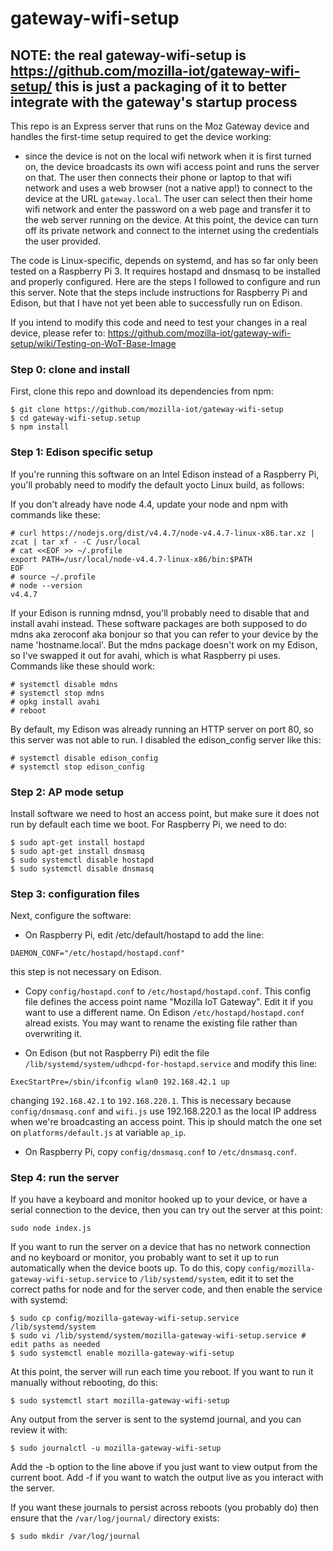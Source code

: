 # gateway-wifi-setup

## NOTE: the real gateway-wifi-setup is https://github.com/mozilla-iot/gateway-wifi-setup/ this is just a packaging of it to better integrate with the gateway's startup process

This repo is an Express server that runs on the Moz Gateway device and
handles the first-time setup required to get the device working:

- since the device is not on the local wifi network when it is first
  turned on, the device broadcasts its own wifi access point and runs
  the server on that. The user then connects their phone or laptop to
  that wifi network and uses a web browser (not a native app!) to
  connect to the device at the URL `gateway.local`. The user can select
  then their home wifi network and enter the password on a web page
  and transfer it to the web server running on the device. At this
  point, the device can turn off its private network and connect to
  the internet using the credentials the user provided.

The code is Linux-specific, depends on systemd, and has so far only
been tested on a Raspberry Pi 3. It requires hostapd and dnsmasq to be
installed and properly configured. Here are the steps I followed to
configure and run this server. Note that the steps include
instructions for Raspberry Pi and Edison, but that I have not yet been
able to successfully run on Edison.

If you intend to modify this code and need to test your changes in a real device, please refer
to: https://github.com/mozilla-iot/gateway-wifi-setup/wiki/Testing-on-WoT-Base-Image

### Step 0: clone and install

First, clone this repo and download its dependencies from npm:

```
$ git clone https://github.com/mozilla-iot/gateway-wifi-setup
$ cd gateway-wifi-setup.setup
$ npm install
```

### Step 1: Edison specific setup

If you're running this software on an Intel Edison instead of a
Raspberry Pi, you'll probably need to modify the default yocto Linux
build, as follows:

If you don't already have node 4.4, update your node and npm with
commands like these:

```
# curl https://nodejs.org/dist/v4.4.7/node-v4.4.7-linux-x86.tar.xz | zcat | tar xf - -C /usr/local
# cat <<EOF >> ~/.profile
export PATH=/usr/local/node-v4.4.7-linux-x86/bin:$PATH
EOF
# source ~/.profile
# node --version
v4.4.7
```

If your Edison is running mdnsd, you'll probably need to disable that
and install avahi instead. These software packages are both supposed
to do mdns aka zeroconf aka bonjour so that you can refer to your
device by the name 'hostname.local'. But the mdns package doesn't work
on my Edison, so I've swapped it out for avahi, which is what
Raspberry pi uses. Commands like these should work:

```
# systemctl disable mdns
# systemctl stop mdns
# opkg install avahi
# reboot
```

By default, my Edison was already running an HTTP server on port 80,
so this server was not able to run. I disabled the
edison_config server like this:

```
# systemctl disable edison_config
# systemctl stop edison_config
```

### Step 2: AP mode setup

Install software we need to host an access point, but
make sure it does not run by default each time we boot. For Raspberry
Pi, we need to do:

```
$ sudo apt-get install hostapd
$ sudo apt-get install dnsmasq
$ sudo systemctl disable hostapd
$ sudo systemctl disable dnsmasq
```


### Step 3: configuration files
Next, configure the software:

- On Raspberry Pi, edit /etc/default/hostapd to add the line:

```
DAEMON_CONF="/etc/hostapd/hostapd.conf"
```
this step is not necessary on Edison.

- Copy `config/hostapd.conf` to `/etc/hostapd/hostapd.conf`.  This
  config file defines the access point name "Mozilla IoT Gateway". Edit 
  it if
  you want to use a different name. On Edison
  `/etc/hostapd/hostapd.conf` alread exists. You may want to rename
  the existing file rather than overwriting it.


- On Edison (but not Raspberry Pi) edit the file
  `/lib/systemd/system/udhcpd-for-hostapd.service` and modify this
  line:

```
ExecStartPre=/sbin/ifconfig wlan0 192.168.42.1 up
```
changing `192.168.42.1` to `192.168.220.1`. This is necessary because
`config/dnsmasq.conf` and `wifi.js` use 192.168.220.1 as the local IP
address when we're broadcasting an access point. This ip should match the one set
on `platforms/default.js` at variable `ap_ip`.

- On Raspberry Pi, copy `config/dnsmasq.conf` to `/etc/dnsmasq.conf`.

### Step 4: run the server

If you have a keyboard and monitor hooked up to your device, or have a
serial connection to the device, then you can try out the server at
this point:

```
sudo node index.js
```

If you want to run the server on a device that has no network
connection and no keyboard or monitor, you probably want to set it up
to run automatically when the device boots up. To do this, copy
`config/mozilla-gateway-wifi-setup.service` to `/lib/systemd/system`, 
edit it to set the correct paths for node and for the server code, and then 
enable
the service with systemd:

```
$ sudo cp config/mozilla-gateway-wifi-setup.service /lib/systemd/system
$ sudo vi /lib/systemd/system/mozilla-gateway-wifi-setup.service # edit paths as needed
$ sudo systemctl enable mozilla-gateway-wifi-setup
```

At this point, the server will run each time you reboot.  If you want
to run it manually without rebooting, do this:

```
$ sudo systemctl start mozilla-gateway-wifi-setup
```

Any output from the server is sent to the systemd journal, and you can
review it with:

```
$ sudo journalctl -u mozilla-gateway-wifi-setup
```

Add the -b option to the line above if you just want to view output
from the current boot.  Add -f if you want to watch the output live as
you interact with the server.

If you want these journals to persist across reboots (you probably do)
then ensure that the `/var/log/journal/` directory
exists:

```
$ sudo mkdir /var/log/journal
```
